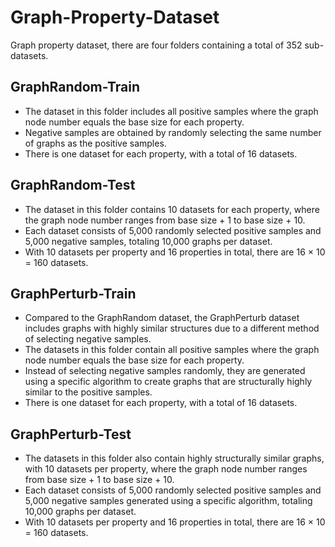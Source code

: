 # Graph-Property-Dataset

Graph property dataset, there are four folders containing a total of 352 sub-datasets.

## GraphRandom-Train
* The dataset in this folder includes all positive samples where the graph node number equals the base size for each property. 
* Negative samples are obtained by randomly selecting the same number of graphs as the positive samples.
* There is one dataset for each property, with a total of 16 datasets.

## GraphRandom-Test
* The dataset in this folder contains 10 datasets for each property, where the graph node number ranges from base size + 1 to base size + 10.
* Each dataset consists of 5,000 randomly selected positive samples and 5,000 negative samples, totaling 10,000 graphs per dataset.
* With 10 datasets per property and 16 properties in total, there are 16 × 10 = 160 datasets.

## GraphPerturb-Train
* Compared to the GraphRandom dataset, the GraphPerturb dataset includes graphs with highly similar structures due to a different method of selecting negative samples.
* The datasets in this folder contain all positive samples where the graph node number equals the base size for each property. 
* Instead of selecting negative samples randomly, they are generated using a specific algorithm to create graphs that are structurally highly similar to the positive samples.
* There is one dataset for each property, with a total of 16 datasets.

## GraphPerturb-Test
* The datasets in this folder also contain highly structurally similar graphs, with 10 datasets per property, where the graph node number ranges from base size + 1 to base size + 10.
* Each dataset consists of 5,000 randomly selected positive samples and 5,000 negative samples generated using a specific algorithm, totaling 10,000 graphs per dataset.
* With 10 datasets per property and 16 properties in total, there are 16 × 10 = 160 datasets.